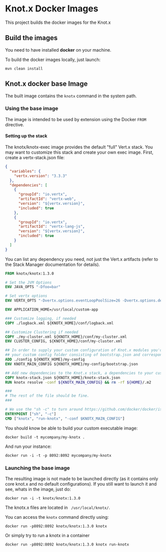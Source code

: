 # Knot.x Docker Images

This project builds the docker images for the Knot.x

## Build the images

You need to have installed **docker** on your machine.

To build the docker images locally, just launch:

`mvn clean install`

## Knot.x docker base Image

The built image contains the `knotx` command in the system path.
 
### Using the base image

The image is intended to be used by extension using the Docker `FROM` directive.

#### Setting up the stack
The knotx/knotx-exec image provides the default "full" Vert.x stack. You may want to customize this stack and create your own exec image. First, create a vertx-stack.json file:

```json
{
  "variables": {
    "vertx.version": "3.3.3"
  },
  "dependencies": [
    {
      "groupId": "io.vertx",
      "artifactId": "vertx-web",
      "version": "${vertx.version}",
      "included": true
    },
    {
      "groupId": "io.vertx",
      "artifactId": "vertx-lang-js",
      "version": "${vertx.version}",
      "included": true
    }
  ]
}
```
You can list any dependency you need, not just the Vert.x artifacts (refer to the Stack Manager documentation for details).

```Dockerfile
FROM knotx/knotx:1.3.0

# Set the JVM Options
ENV JAVA_OPTS "-Dfoo=bar"

# Set vertx options
ENV VERTX_OPTS "-Dvertx.options.eventLoopPoolSize=26 -Dvertx.options.deployment.worker=true"

ENV APPLICATION_HOME=/usr/local/custom-app

### Customize logging, if needed
COPY ./logback.xml ${KNOTX_HOME}/conf/logback.xml                 

## Customize Clustering if needed
COPY ./my-cluster.xml ${KNOTX_HOME}/conf/my-cluster.xml
ENV CLUSTER_CONFIG, ${KNOTX_HOME}/conf/my-cluster.xml

## In order to supply your custom configuration of Knot.x modules you'd need to supply
## your custom config folder consisting of bootstrap.json and corresponding .conf files
ADD ./config ${KNOTX_HOME}/my-config
ENV KNOTX_MAIN_CONFIG ${KNOTX_HOME}/my-config/bootstrap.json

## Add new dependencies to the Knot.x stack, a dependencies to your custom code
COPY knotx-stack.json ${KNOTX_HOME}/knotx-stack.json
RUN knotx resolve -conf ${KNOTX_MAIN_CONFIG} && rm -rf ${HOME}/.m2 

###
# The rest of the file should be fine.
###

# We use the "sh -c" to turn around https://github.com/docker/docker/issues/5509 - variable not expanded
ENTRYPOINT ["sh", "-c"]
CMD ["knotx", "run-knotx", "-conf $KNOTX_MAIN_CONFIG"]
```

You should know be able to build your custom executable image:

`docker build -t mycompany/my-knotx .`

And run your instance:

```
docker run -i -t -p 8092:8092 mycompany/my-knotx
```

### Launching the base image

The resulting image is not made to be launched directly (as it contains only core knot.x and no default configurations). If you 
still want to launch it and see, whats in the image, just do:
 
`docker run -i -t knotx/knotx:1.3.0`

The knotx.x files are located in ` /usr/local/knotx/`.

You can access the `knotx` command directly using:

`docker run -p8092:8092 knotx/knotx:1.3.0 knotx`

Or simply try to run a knotx in a container

`docker run -p8092:8092 knotx/knotx:1.3.0 knotx run-knotx`
